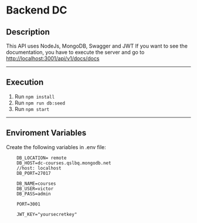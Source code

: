 # Backend DC

## Description

This API uses NodeJs, MongoDB, Swagger and JWT
If you want to see the documentation, you have to execute the server and
go to [http://localhost:3001/api/v1/docs/docs](http://localhost:3001/api/v1/docs/docs/)

---

## Execution
1. Run `npm install`
2. Run `npm run db:seed`
3. Run `npm start`

---
## Enviroment Variables

Create the following variables in .env file:

```
    DB_LOCATION= remote 
	DB_HOST=dc-courses.qslbq.mongodb.net
	//host: localhost
	DB_PORT=27017

	DB_NAME=courses
	DB_USER=victor
	DB_PASS=admin

	PORT=3001

	JWT_KEY="yoursecretkey"
```